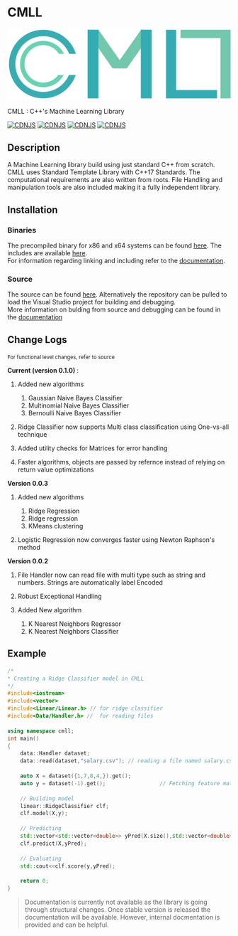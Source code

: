 # CMLL

![CMLL LOGO](Logo.png "Logo")


CMLL : C++'s Machine Learning Library

[![CDNJS](https://img.shields.io/github/license/imanpalsingh/CMLL?logo=CMLL)](https://github.com/imanpalsingh/CMLL/blob/master/LICENSE)
[![CDNJS](https://img.shields.io/badge/coverage-100%25-brightgreen)](#)
[![CDNJS](https://img.shields.io/badge/docs-0%25-red)](#)
[![CDNJS](https://img.shields.io/badge/CMLL-v0.1.0-blue)](#)




## Description

A Machine Learning library build using just standard C++ from scratch. CMLL uses Standard Template Library with C++17 Standards. The computational requirements are also written from roots. File Handling and manipulation tools are also included making it a fully independent library.

## Installation

### Binaries
The precompiled binary for x86 and x64 systems can be found [here](https://github.com/imanpalsingh/CMLL/tree/master/lib).
The includes are available [here](https://github.com/imanpalsingh/CMLL/tree/master/includes).<br>
For information regarding linking and including refer to the [documentation](#).

### Source

The source can be found [here](https://github.com/imanpalsingh/CMLL/tree/master/src). Alternatively the repository can be pulled to load the Visual Studio project for building and debugging.<br>
More information on bulding from source and debugging can be found in the [documentation](#)

## Change Logs

<small> For functional level changes, refer to source </small>

<b>Current (version 0.1.0)</b>  :

1) Added new algorithms
    1) Gaussian Naive Bayes Classifier
    2) Multinomial Naive Bayes Classifier
    3) Bernoulli Naive Bayes Classifier

2) Ridge Classifier now supports Multi class classification using One-vs-all technique

3) Added utility checks for Matrices for error handling

4) Faster algorithms, objects are passed by refernce instead of relying on return value optimizations

<b>Version 0.0.3</b>

1) Added new algorithms

    1) Ridge Regression
    2) Ridge regression
    3) KMeans clustering
    
2) Logistic Regression now converges faster using Newton Raphson's method

<b> Version 0.0.2 </b>

1) File Handler now can read file with multi type such as string and numbers. Strings are automatically label Encoded

2) Robust Exceptional Handling 

3) Added New algorithm

   1) K Nearest Neighbors Regressor
   2) K Nearest Neighbors Classifier
   
## Example

```cpp
/*
* Creating a Ridge Classifier model in CMLL
*/
#include<iostream>
#include<vector>
#include<Linear/Linear.h> // for ridge classifier
#include<Data/Handler.h> //  for reading files

using namespace cmll;
int main()
{
    data::Handler dataset;
    data::read(dataset,"salary.csv"); // reading a file named salary.csv;
    
    auto X = dataset({1,7,8,4,}).get();
    auto y = dataset(-1).get();                 // Fetching feature matrix and vector of prediction
         
    // Building model
    linear::RidgeClassifier clf;
    clf.model(X,y);
    
    // Predicting
    std::vector<std::vector<double>> yPred(X.size(),std::vector<double>(1)); // variable to store result in
    clf.predict(X,yPred);
    
    // Evaluating
    std::cout<<clf.score(y,yPred);
    
    return 0;
}
```


> Documentation is currently not available as the library is going through structural changes. Once stable version is released the documentation will be available. However, internal docmentation is provided and can be helpful.
